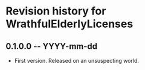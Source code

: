# Revision history for WrathfulElderlyLicenses

## 0.1.0.0 -- YYYY-mm-dd

* First version. Released on an unsuspecting world.
